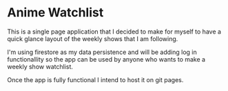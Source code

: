 # Anime Watchlist

This is a single page application that I decided to make for myself
to have a quick glance layout of the weekly shows that I am following.

I'm using firestore as my data persistence and will be adding
log in functionallity so the app can be used by anyone who wants
to make a weekly show watchlist.

Once the app is fully functional I intend to host it on git pages.
